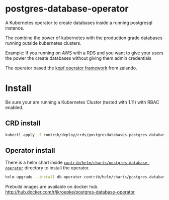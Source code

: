 # postgres-database-operator

A Kubernetes operator to create databases inside a running postgresql instance. 

The combine the power of kubernetes with the production grade databases running outside kubernetes clusters.

Example: If you running on AWS with a RDS and you want to give your users the power the create databases without giving
them admin credentials

The operator based the [kopf operator framework](https://github.com/zalando-incubator/kopf) from zalando.

# Install

Be sure your are running a Kubernetes Cluster (tested with 1.11) with RBAC enabled.

## CRD install

```bash
kubectl apply -f contrib/deploy/crds/postgresdatabases.postgres.database.k8s.jkroepke.de.yaml
```

## Operator install
There is a helm chart inside [`contrib/helm/charts/postgres-database-operator`](./contrib/helm/charts/postgres-database-operator) directory to install the operator.

```bash
helm upgrade --install db-operator contrib/helm/charts/postgres-database-operator
```

Prebuild images are available on docker hub. http://hub.docker.com/r/jkroepke/postgres-database-operator
